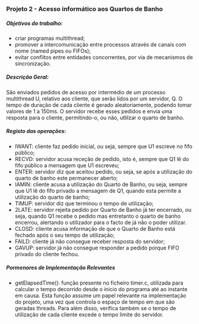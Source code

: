### Projeto 2 - Acesso informático aos Quartos de Banho
##### Objetivos do trabalho:

 - criar programas multithread;
 - promover a intercomunicação entre processos através de canais com nome (named pipes ou FIFOs);
 - evitar conflitos entre entidades concorrentes, por via de mecanismos de sincronização.

##### Descrição Geral:
São enviados pedidos de acesso por intermédio de um processo multithread U, relativo aos cliente, que serão lidos por um servidor, Q. O tempo de duração de cada cliente é gerado aleatoriamente, podendo tomar valores de 1 a 150ms. O servidor recebe esses pedidos e envia uma resposta para o cliente, permitindo-o, ou não, utlilzar o quarto de banho.

##### Registo das operações:

 - IWANT: cliente faz pedido inicial, ou seja, sempre que U1 escreve no fifo público;
 - RECVD: servidor acusa receção de pedido, isto é, sempre que Q1 lê do fifo público a mensagem que U1 escreveu;
 - ENTER: servidor diz que aceitou pedido, ou seja, se após a utilização do quarto de banho este permanecer aberto;
 - IAMIN: cliente acusa a utilização do Quarto de Banho, ou seja, sempre que U1 lê do fifo privado a mensagem de Q1, quando esta permite a utilização do quarto de banho;
 - TIMUP: servidor diz que terminou o tempo de utilização;
 - 2LATE: servidor rejeita pedido por Quarto de Banho já ter encerrado, ou seja, quando Q1 recebe o pedido mas entretanto o quarto de banho encerrou, alertando o utilizador para o facto de já não o poder utilizar.
 - CLOSD: cliente acusa informação de que o Quarto de Banho está fechado após o seu tempo de utilização;
 - FAILD: cliente já não consegue receber resposta do servidor;
 - GAVUP: servidor já não consegue responder a pedido porque FIFO privado do cliente fechou.


##### Pormenores de Implementação Relevantes

 - getElapsedTime(): função presente no ficheiro timer.c, utilizada para calcular o tempo decorrido desde o ínicio do programa até ao instante em causa. Esta função assume um papel relevante na implementação do projeto, uma vez que controla o espaço de tempo em que são geradas threads. Para além disso, verifica também se o tempo de utilização de cada cliente excede o tempo limite do servidor.
